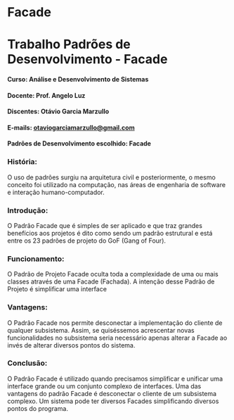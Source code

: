 # Facade
# **Trabalho Padrões de Desenvolvimento - Facade**

#### **Curso:** Análise e Desenvolvimento de Sistemas 
#### **Docente**: Prof. Angelo Luz
#### **Discentes**: Otávio Garcia Marzullo
#### **E-mails**: otaviogarciamarzullo@gmail.com 
#### **Padrões de Desenvolvimento escolhido**: Facade 

### **História:**
  O uso de padrões surgiu na arquitetura civil e posteriormente, o mesmo conceito foi utilizado na computação, nas áreas de engenharia de software e interação humano-computador.

### **Introdução:**
  O Padrão Facade que é simples de ser aplicado e que traz grandes benefícios aos projetos é dito como sendo um padrão estrutural e está entre os 23 padrões de projeto do GoF (Gang of Four).

### **Funcionamento:**
  O Padrão de Projeto Facade oculta toda a complexidade de uma ou mais classes através de uma Facade (Fachada). A intenção desse Padrão de Projeto é simplificar uma interface

### **Vantagens:**
  O Padrão Facade nos permite desconectar a implementação do cliente de qualquer subsistema. Assim, se quiséssemos acrescentar novas funcionalidades no subsistema seria necessário apenas alterar a Facade ao invés de alterar diversos pontos do sistema.
  
### **Conclusão:**  
  O Padrão Facade é utilizado quando precisamos simplificar e unificar uma interface grande ou um conjunto complexo de interfaces. Uma das vantagens do padrão Facade é desconectar o cliente de um subsistema complexo. Um sistema pode ter diversos Facades simplificando diversos pontos do programa.
